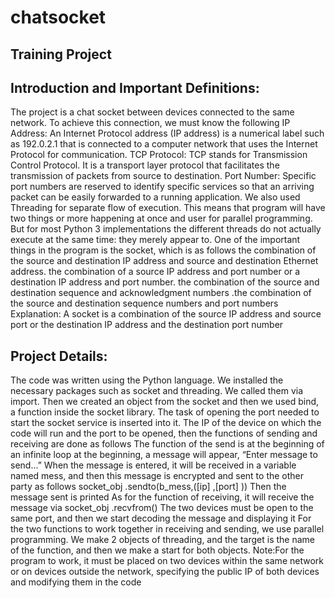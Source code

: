 # chatsocket
## Training Project
## Introduction and Important Definitions:
The project is a chat socket between devices connected to the same network. To achieve this connection, we must know the following
IP Address: An Internet Protocol address (IP address) is a numerical label such as 192.0.2.1 that is connected to a computer network that uses the Internet Protocol for communication.
TCP Protocol: TCP stands for Transmission Control Protocol. It is a transport layer protocol that facilitates the transmission of packets from source to destination.
Port Number: Specific port numbers are reserved to identify specific services so that an arriving packet can be easily forwarded to a running application.
We also used Threading for separate flow of execution. This means that program will have two things or more happening at once and user for parallel programming. But for most Python 3 implementations the different threads do not actually execute at the same time: they merely appear to.
One of the important things in the program is the socket, which is as follows the combination of the source and destination IP address and source and
destination Ethernet address. the combination of a source IP address and port number or a destination IP address and port number. the combination of the source and destination sequence and acknowledgment numbers .the combination of the source and destination sequence numbers and port numbers
Explanation: A socket is a combination of the source IP address and source port or the destination IP address and the destination port number
## Project Details:
The code was written using the Python language. We installed the necessary packages such as socket and threading. We called them via import. Then we created an object from the socket and then we used bind, a function inside the socket library. The task of opening the port needed to start the socket service is inserted into it. The IP of the device on which the code will run and the port to be opened, then the functions of sending and receiving are done as follows
The function of the send is at the beginning of an infinite loop at the beginning, a message will appear, “Enter message to send...” When the message is entered, it will be received in a variable named mess, and then this message is encrypted and sent to the other party as follows
 socket_obj .sendto(b_mess,([ip] ,[port] ))
Then the message sent is printed
As for the function of receiving, it will receive the message via
socket_obj .recvfrom()
 The two devices must be open to the same port, and then we start decoding the message and displaying it
For the two functions to work together in receiving and sending, we use parallel programming. We make 2 objects of threading, and the target is the name of the function, and then we make a start for both objects.
Note:For the program to work, it must be placed on two devices within the same network or on devices outside the network, specifying the public IP of both devices and modifying them in the code

